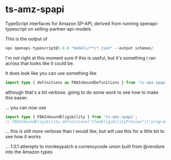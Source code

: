 # ts-amz-spapi

TypeScript interfaces for Amazon SP-API, derived from running openapi-typescript on selling-partner-api-models

This is the output of

```javascript
npx openapi-typescript@5.0.0 "models/**/*.json" --output schemas/
```

I'm not right at this moment sure if this is useful, but it's something i ran across that looks like it could be.

It does look like you can use something like

```typescript
import type { definitions as FBAInboundDefinitions } from 'ts-amz-spapi/schemas/models/fba-inbound-eligibility-api-model/fbaInbound';
```

although that's a bit verbose.  going to do some work to see how to make this easier.

... you can now use

```typescript
import type { FBAInboundEligibility } from 'ts-amz-spapi';
// FBAInboundEligibility.definitions["ItemEligibilityPreview"]["program"] = 'INBOUND' | 'COMMINGLING'
```

... this is still more verbose than I would like, but will use this for a little bit to see how it works

... 1.0.1 attempts to monkeypatch a currencycode union built from @vendure into the Amazon types
